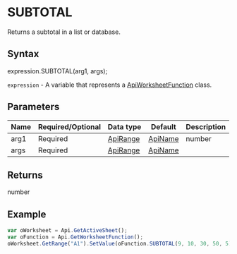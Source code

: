 # SUBTOTAL

Returns a subtotal in a list or database.

## Syntax

expression.SUBTOTAL(arg1, args);

`expression` - A variable that represents a [ApiWorksheetFunction](../ApiWorksheetFunction.md) class.

## Parameters

| **Name** | **Required/Optional** | **Data type** | **Default** | **Description** |
| ------------- | ------------- | ------------- | ------------- | ------------- |
| arg1 | Required | [ApiRange](../../ApiRange/ApiRange.md) | [ApiName](../../ApiName/ApiName.md) | number |  | A numeric value that specifies which function to use for the subtotal: **1 (101)** - AVERAGE, **2 (102)** - COUNT, **3 (103)** - COUNTA, **4 (104)** - MAX, **5 (105)** - MIN, **6 (106)** - PRODUCT, **7 (107)** - STDEV, **8 (108)** - STDEVP, **9 (109)** - SUM, **10 (110)** - VAR, **11 (111)** - VARP. 1-11 includes manually-hidden rows, while 101-111 excludes them; filtered-out cells are always excluded. |
| args | Required | [ApiRange](../../ApiRange/ApiRange.md) | [ApiName](../../ApiName/ApiName.md) |  | Up to 255 ranges containing the values for which the subtotal will be returned. The first argument is required, subsequent arguments are optional. |

## Returns

number

## Example



```javascript
var oWorksheet = Api.GetActiveSheet();
var oFunction = Api.GetWorksheetFunction();
oWorksheet.GetRange("A1").SetValue(oFunction.SUBTOTAL(9, 10, 30, 50, 5));
```
